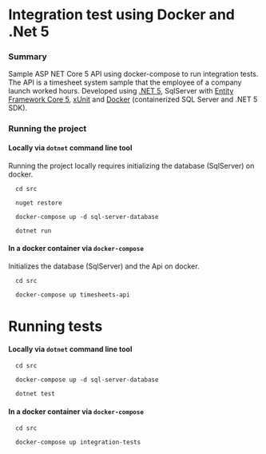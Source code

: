 # Integration test using Docker and .Net 5

### Summary
Sample ASP NET Core 5 API using docker-compose to run integration tests. The API is a timesheet system sample that the employee of a company launch worked hours. Developed using [.NET 5](https://dotnet.microsoft.com/download/dotnet/5.0), SqlServer with [Entity Framework Core 5](https://docs.microsoft.com/en-us/ef/core/what-is-new/ef-core-5.0/whatsnew), [xUnit](https://xunit.net/) and [Docker](https://hub.docker.com/_/microsoft-dotnet-core) (containerized SQL Server and .NET 5 SDK).

### Running the project

#### Locally via `dotnet` command line tool

Running the project locally requires initializing the database (SqlServer) on docker.

```
  cd src

  nuget restore

  docker-compose up -d sql-server-database

  dotnet run
```

#### In a docker container via `docker-compose`

Initializes the database (SqlServer) and the Api on docker.

```
  cd src

  docker-compose up timesheets-api
 ```

# Running tests

#### Locally via `dotnet` command line tool

```
  cd src

  docker-compose up -d sql-server-database

  dotnet test
```

#### In a docker container via `docker-compose`

```
  cd src

  docker-compose up integration-tests
```
